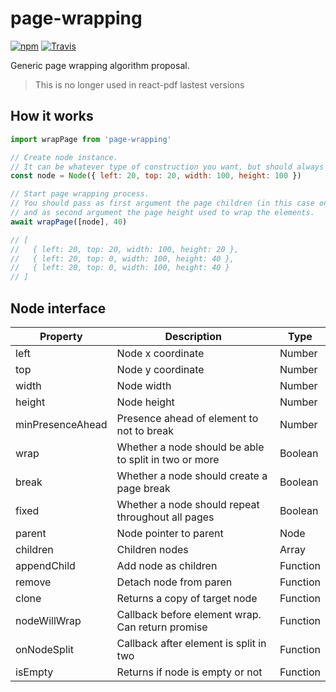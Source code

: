 # page-wrapping

[![npm](https://img.shields.io/npm/v/page-wrapping.svg)](https://www.npmjs.com/package/page-wrapping)
[![Travis](https://img.shields.io/travis/react-pdf/page-wrapping.svg)](https://travis-ci.org/react-pdf/page-wrapping)

Generic page wrapping algorithm proposal.

> This is no longer used in react-pdf lastest versions

## How it works

```js
import wrapPage from 'page-wrapping'

// Create node instance.
// It can be whatever type of construction you want, but should always if support Node interface (see below).
const node = Node({ left: 20, top: 20, width: 100, height: 100 })

// Start page wrapping process.
// You should pass as first argument the page children (in this case only one node),
// and as second argument the page height used to wrap the elements.
await wrapPage([node], 40)

// [
//   { left: 20, top: 20, width: 100, height: 20 },
//   { left: 20, top: 0, width: 100, height: 40 },
//   { left: 20, top: 0, width: 100, height: 40 }
// ]
```

## Node interface

| Property         | Description                                           | Type        |
| ---------------- | ----------------------------------------------------- | ----------- |
| left             | Node x coordinate                                     | Number      |
| top              | Node y coordinate                                     | Number      |
| width            | Node width                                            | Number      |
| height           | Node height                                           | Number      |
| minPresenceAhead | Presence ahead of element to not to break             | Number      |
| wrap             | Whether a node should be able to split in two or more | Boolean     |
| break            | Whether a node should create a page break             | Boolean     |
| fixed            | Whether a node should repeat throughout all pages     | Boolean     |
| parent           | Node pointer to parent                                | Node        |
| children         | Children nodes                                        | Array<Node> |
| appendChild      | Add node as children                                  | Function    |
| remove           | Detach node from paren                                | Function    |
| clone            | Returns a copy of target node                         | Function    |
| nodeWillWrap     | Callback before element wrap. Can return promise      | Function    |
| onNodeSplit      | Callback after element is split in two                | Function    |
| isEmpty          | Returns if node is empty or not                       | Function    |
